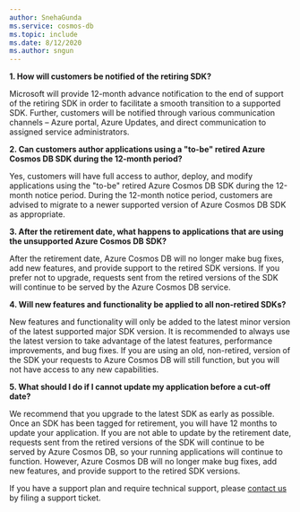 ```yaml
---
author: SnehaGunda
ms.service: cosmos-db
ms.topic: include
ms.date: 8/12/2020
ms.author: sngun
---
```

**1. How will customers be notified of the retiring SDK?**

Microsoft will provide 12-month advance notification to the end of support of the retiring SDK in order to facilitate a smooth transition to a supported SDK. Further, customers will be notified through various communication channels – Azure portal, Azure Updates, and direct communication to assigned service administrators.

**2. Can customers author applications using a "to-be" retired Azure Cosmos DB SDK during the 12-month period?** 

Yes, customers will have full access to author, deploy, and modify applications using the "to-be" retired Azure Cosmos DB SDK during the 12-month notice period. During the 12-month notice period, customers are advised to migrate to a newer supported version of Azure Cosmos DB SDK as appropriate. 

**3. After the retirement date, what happens to applications that are using the unsupported Azure Cosmos DB SDK?** 

After the retirement date, Azure Cosmos DB will no longer make bug fixes, add new features, and provide support to the retired SDK versions. If you prefer not to upgrade, requests sent from the retired versions of the SDK will continue to be served by the Azure Cosmos DB service. 

**4. Will new features and functionality be applied to all non-retired SDKs?**

New features and functionality will only be added to the latest minor version of the latest supported major SDK version. It is recommended to always use the latest version to take advantage of the latest features, performance improvements, and bug fixes. If you are using an old, non-retired, version of the SDK your requests to Azure Cosmos DB will still function, but you will not have access to any new capabilities.  

**5. What should I do if I cannot update my application before a cut-off date?**

We recommend that you upgrade to the latest SDK as early as possible. Once an SDK has been tagged for retirement, you will have 12 months to update your application. If you are not able to update by the retirement date, requests sent from the retired versions of the SDK will continue to be served by Azure Cosmos DB, so your running applications will continue to function. However, Azure Cosmos DB will no longer make bug fixes, add new features, and provide support to the retired SDK versions. 

If you have a support plan and require technical support, please [contact us](https://portal.azure.com/#blade/Microsoft_Azure_Support/HelpAndSupportBlade/overview) by filing a support ticket.
    


